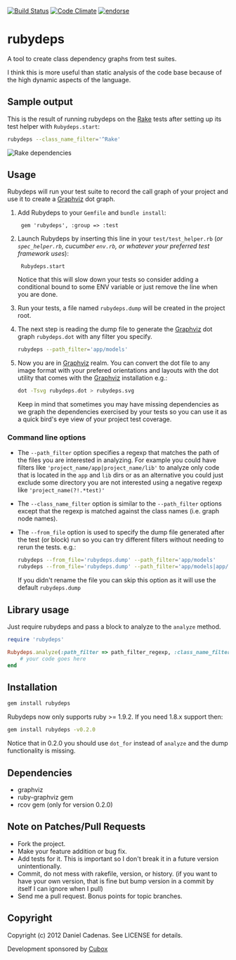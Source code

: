 [![Build Status](https://secure.travis-ci.org/dcadenas/rubydeps.png?branch=master)](http://travis-ci.org/dcadenas/rubydeps)
[![Code Climate](https://codeclimate.com/badge.png)](https://codeclimate.com/github/dcadenas/rubydeps)
[![endorse](http://api.coderwall.com/dcadenas/endorsecount.png)](http://coderwall.com/dcadenas)

rubydeps
========

A tool to create class dependency graphs from test suites.

I think this is more useful than static analysis of the code base because of the high dynamic aspects of the language. 

Sample output
-------------

This is the result of running rubydeps on the [Rake](https://github.com/jimweirich/rake) tests after setting up its test helper with `Rubydeps.start`:

```bash
rubydeps --class_name_filter='^Rake'
```

![Rake dependencies](https://github.com/dcadenas/rubydeps/raw/master/rake-deps.png)

Usage
---------------

Rubydeps will run your test suite to record the call graph of your project and use it to create a [Graphviz](http://www.graphviz.org) dot graph.

1. Add Rubydeps to your `Gemfile` and `bundle install`:

        gem 'rubydeps', :group => :test

2. Launch Rubydeps by inserting this line in your `test/test_helper.rb` (*or `spec_helper.rb`, cucumber `env.rb`, or whatever
   your preferred test framework uses*):

        Rubydeps.start

    Notice that this will slow down your tests so consider adding a conditional bound to some ENV variable or just remove the line when you are done.

3. Run your tests, a file named `rubydeps.dump` will be created in the project root.

4. The next step is reading the dump file to generate the [Graphviz](http://www.graphviz.org) dot graph `rubydeps.dot` with any filter you specify.

    ```bash
    rubydeps --path_filter='app/models'
    ```

5. Now you are in [Graphviz](http://www.graphviz.org) realm. You can convert the dot file to any image format with your prefered orientations and layouts with the dot utility that comes with the [Graphviz](http://www.graphviz.org) installation e.g.:

    ```bash
    dot -Tsvg rubydeps.dot > rubydeps.svg
    ```

    Keep in mind that sometimes you may have missing dependencies as we graph the dependencies exercised by your tests so you can use it as a quick bird's eye view of your project test coverage.

### Command line options

* The `--path_filter` option specifies a regexp that matches the path of the files you are interested in analyzing. For example you could have filters like `'project_name/app|project_name/lib'` to analyze only code that is located in the `app` and `lib` dirs or as an alternative you could just exclude some directory you are not interested using a negative regexp like `'project_name(?!.*test)'`

* The `--class_name_filter` option is similar to the `--path_filter` options except that the regexp is matched against the class names (i.e. graph node names).

* The `--from_file` option is used to specify the dump file generated after the test (or block) run so you can try different filters without needing to rerun the tests. e.g.:

    ```bash
    rubydeps --from_file='rubydeps.dump' --path_filter='app/models'
    rubydeps --from_file='rubydeps.dump' --path_filter='app/models|app/controllers'
    ```

  If you didn't rename the file you can skip this option as it will use the default `rubydeps.dump` 

Library usage
-------------

Just require rubydeps and pass a block to analyze to the `analyze` method.

```ruby
require 'rubydeps'

Rubydeps.analyze(:path_filter => path_filter_regexp, :class_name_filter => class_name_filter_regexp, :to_file => "rubydeps.dump") do
    # your code goes here
end
```

Installation
------------

```bash
gem install rubydeps
```

Rubydeps now only supports ruby >= 1.9.2. If you need 1.8.x support then:

```bash
gem install rubydeps -v0.2.0
```

Notice that in 0.2.0 you should use `dot_for` instead of `analyze` and the dump functionality is missing.

Dependencies
------------

* graphviz
* ruby-graphviz gem
* rcov gem (only for version 0.2.0)

Note on Patches/Pull Requests
-----------------------------

* Fork the project.
* Make your feature addition or bug fix.
* Add tests for it. This is important so I don't break it in a
  future version unintentionally.
* Commit, do not mess with rakefile, version, or history.
  (if you want to have your own version, that is fine but bump version in a commit by itself I can ignore when I pull)
* Send me a pull request. Bonus points for topic branches.

Copyright
---------

Copyright (c) 2012 Daniel Cadenas. See LICENSE for details.

Development sponsored by [Cubox](http://www.cuboxlabs.com)
